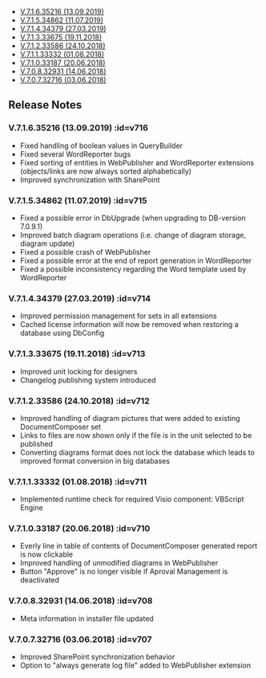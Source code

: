 
- [V.7.1.6.35216 (13.09.2019)](#v716)
- [V.7.1.5.34862 (11.07.2019)](#v715)
- [V.7.1.4.34379 (27.03.2019)](#v714)
- [V.7.1.3.33675 (19.11.2018)](#v713)
- [V.7.1.2.33586 (24.10.2018)](#v712)
- [V.7.1.1.33332 (01.08.2018)](#v711)
- [V.7.1.0.33187 (20.06.2018)](#v710)
- [V.7.0.8.32931 (14.06.2018)](#v708)
- [V.7.0.7.32716 (03.06.2018)](#v707)

## Release Notes

### V.7.1.6.35216 (13.09.2019) :id=v716

 - Fixed handling of boolean values in QueryBuilder 
 - Fixed several WordReporter bugs
 - Fixed sorting of entities in WebPublisher and WordReporter extensions (objects/links are now always sorted alphabetically)
 - Improved synchronization with SharePoint 


### V.7.1.5.34862 (11.07.2019) :id=v715

- Fixed a possible error in DbUpgrade (when upgrading to DB-version 7.0.9.1)
- Improved batch diagram operations (i.e. change of diagram storage, diagram update)
- Fixed a possible crash of WebPublisher
- Fixed a possible error at the end of report generation in WordReporter
- Fixed a possible inconsistency regarding the Word template used by WordReporter


### V.7.1.4.34379 (27.03.2019) :id=v714

- Improved permission management for sets in all extensions
- Cached license information will now be removed when restoring a database using DbConfig


### V.7.1.3.33675 (19.11.2018) :id=v713

- Improved unit locking for designers
- Changelog publishing system introduced


### V.7.1.2.33586 (24.10.2018) :id=v712

- Improved handling of diagram pictures that were added to existing DocumentComposer set
- Links to files are now shown only if the file is in the unit selected to be published
- Converting diagrams format does not lock the database which leads to improved format conversion in big databases


### V.7.1.1.33332 (01.08.2018) :id=v711

- Implemented runtime check for required Visio component: VBScript Engine


### V.7.1.0.33187 (20.06.2018) :id=v710

- Everly line in table of contents of DocumentComposer generated report is now clickable
- Improved handling of unmodified diagrams in WebPublisher
- Button "Approve" is no longer visible if Aproval Management is deactivated


### V.7.0.8.32931 (14.06.2018) :id=v708

- Meta information in installer file updated


### V.7.0.7.32716 (03.06.2018) :id=v707

 - Improved SharePoint synchronization behavior
 - Option to "always generate log file" added to WebPublisher extension
